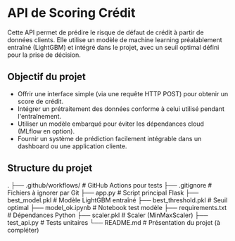 # API de Scoring Crédit

Cette API permet de prédire le risque de défaut de crédit à partir de données clients. Elle utilise un modèle de machine learning préalablement entraîné (LightGBM) et intégré dans le projet, avec un seuil optimal défini pour la prise de décision.

## Objectif du projet

- Offrir une interface simple (via une requête HTTP POST) pour obtenir un score de crédit.
- Intégrer un prétraitement des données conforme à celui utilisé pendant l'entraînement.
- Utiliser un modèle embarqué pour éviter les dépendances cloud (MLflow en option).
- Fournir un système de prédiction facilement intégrable dans un dashboard ou une application cliente.

## Structure du projet

.
├── .github/workflows/             # GitHub Actions pour tests
├── .gitignore                     # Fichiers à ignorer par Git
├── app.py                         # Script principal Flask
├── best_model.pkl                 # Modèle LightGBM entraîné
├── best_threshold.pkl             # Seuil optimal
├── model_ok.ipynb                 # Notebook test modèle
├── requirements.txt               # Dépendances Python
├── scaler.pkl                     # Scaler (MinMaxScaler)
├── test_api.py                    # Tests unitaires
└── README.md                      # Présentation du projet (à compléter)
